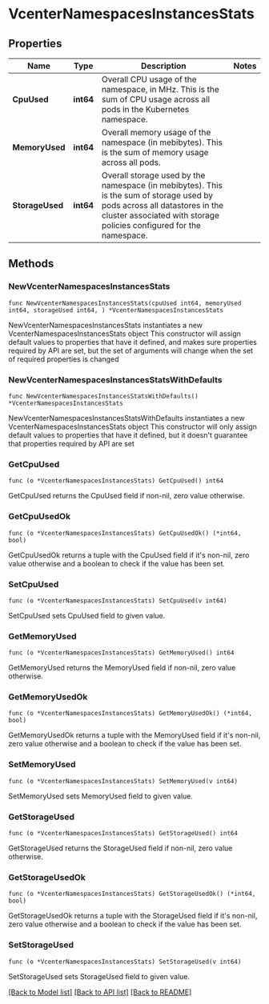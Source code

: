 # VcenterNamespacesInstancesStats

## Properties

Name | Type | Description | Notes
------------ | ------------- | ------------- | -------------
**CpuUsed** | **int64** | Overall CPU usage of the namespace, in MHz. This is the sum of CPU usage across all pods in the Kubernetes namespace. | 
**MemoryUsed** | **int64** | Overall memory usage of the namespace (in mebibytes). This is the sum of memory usage across all pods. | 
**StorageUsed** | **int64** | Overall storage used by the namespace (in mebibytes). This is the sum of storage used by pods across all datastores in the cluster associated with storage policies configured for the namespace. | 

## Methods

### NewVcenterNamespacesInstancesStats

`func NewVcenterNamespacesInstancesStats(cpuUsed int64, memoryUsed int64, storageUsed int64, ) *VcenterNamespacesInstancesStats`

NewVcenterNamespacesInstancesStats instantiates a new VcenterNamespacesInstancesStats object
This constructor will assign default values to properties that have it defined,
and makes sure properties required by API are set, but the set of arguments
will change when the set of required properties is changed

### NewVcenterNamespacesInstancesStatsWithDefaults

`func NewVcenterNamespacesInstancesStatsWithDefaults() *VcenterNamespacesInstancesStats`

NewVcenterNamespacesInstancesStatsWithDefaults instantiates a new VcenterNamespacesInstancesStats object
This constructor will only assign default values to properties that have it defined,
but it doesn't guarantee that properties required by API are set

### GetCpuUsed

`func (o *VcenterNamespacesInstancesStats) GetCpuUsed() int64`

GetCpuUsed returns the CpuUsed field if non-nil, zero value otherwise.

### GetCpuUsedOk

`func (o *VcenterNamespacesInstancesStats) GetCpuUsedOk() (*int64, bool)`

GetCpuUsedOk returns a tuple with the CpuUsed field if it's non-nil, zero value otherwise
and a boolean to check if the value has been set.

### SetCpuUsed

`func (o *VcenterNamespacesInstancesStats) SetCpuUsed(v int64)`

SetCpuUsed sets CpuUsed field to given value.


### GetMemoryUsed

`func (o *VcenterNamespacesInstancesStats) GetMemoryUsed() int64`

GetMemoryUsed returns the MemoryUsed field if non-nil, zero value otherwise.

### GetMemoryUsedOk

`func (o *VcenterNamespacesInstancesStats) GetMemoryUsedOk() (*int64, bool)`

GetMemoryUsedOk returns a tuple with the MemoryUsed field if it's non-nil, zero value otherwise
and a boolean to check if the value has been set.

### SetMemoryUsed

`func (o *VcenterNamespacesInstancesStats) SetMemoryUsed(v int64)`

SetMemoryUsed sets MemoryUsed field to given value.


### GetStorageUsed

`func (o *VcenterNamespacesInstancesStats) GetStorageUsed() int64`

GetStorageUsed returns the StorageUsed field if non-nil, zero value otherwise.

### GetStorageUsedOk

`func (o *VcenterNamespacesInstancesStats) GetStorageUsedOk() (*int64, bool)`

GetStorageUsedOk returns a tuple with the StorageUsed field if it's non-nil, zero value otherwise
and a boolean to check if the value has been set.

### SetStorageUsed

`func (o *VcenterNamespacesInstancesStats) SetStorageUsed(v int64)`

SetStorageUsed sets StorageUsed field to given value.



[[Back to Model list]](../README.md#documentation-for-models) [[Back to API list]](../README.md#documentation-for-api-endpoints) [[Back to README]](../README.md)


